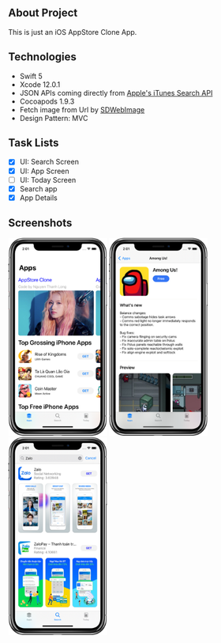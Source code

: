 ## About Project

This is just an iOS AppStore Clone App.

## Technologies

- Swift 5
- Xcode 12.0.1
- JSON APIs coming directly from [Apple's iTunes Search API](https://affiliate.itunes.apple.com/resources/documentation/itunes-store-web-service-search-api/)
- Cocoapods 1.9.3
- Fetch image from Url by [SDWebImage](https://github.com/SDWebImage/SDWebImage)
- Design Pattern: MVC

## Task Lists

- [x] UI: Search Screen 
- [x] UI: App Screen 
- [ ] UI: Today Screen
- [x] Search app
- [X] App Details

## Screenshots

<div>
  <img src="Images/appscreen.png" height = 400 width= 200 />
  <img src="Images/appdetail.png" height = 400 width= 200 />
  <img src="Images/appsearch.png" height = 400 width= 200 />
</div>
